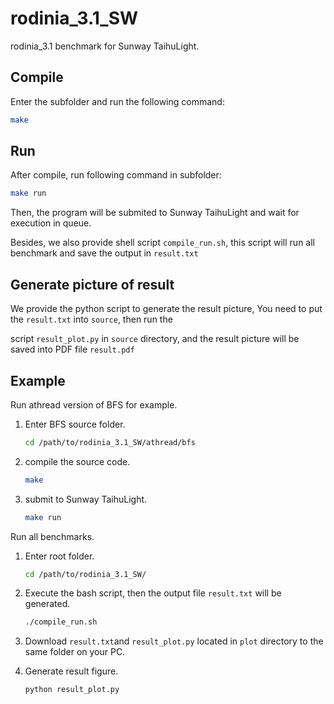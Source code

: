 # rodinia_3.1_SW
rodinia_3.1 benchmark for Sunway TaihuLight.

## Compile

Enter the subfolder and run the following command:

```bash
make
```

## Run

After compile, run following command in subfolder:

```bash
make run
```

Then, the program will be submited to Sunway TaihuLight and wait for execution in queue.

Besides, we also provide shell script `compile_run.sh`, this script will run all benchmark and save the output in `result.txt`

## Generate picture of result

We provide the python script to generate the result picture, You need to put the `result.txt` into `source`, then run the 

script `result_plot.py` in `source` directory, and the result picture will be saved into PDF file `result.pdf`

## Example

Run athread version of BFS for example.

1. Enter BFS source folder.

   ```bash
   cd /path/to/rodinia_3.1_SW/athread/bfs
   ```

2. compile the source code.

   ```bash
   make
   ```

3. submit to Sunway TaihuLight.

   ```bash
   make run
   ```

Run all benchmarks.

1. Enter root folder.

   ```bash
   cd /path/to/rodinia_3.1_SW/
   ```

2. Execute the bash script, then the output file `result.txt` will be generated.

   ```bash
   ./compile_run.sh
   ```

3. Download `result.txt`and `result_plot.py` located in `plot` directory to  the same folder on your PC.

4. Generate result figure.

   ```bash
   python result_plot.py
   ```

